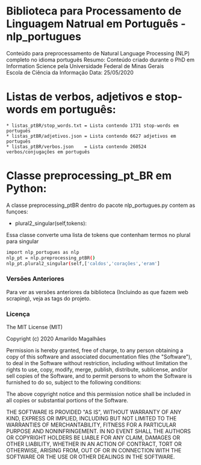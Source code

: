 <div id="top"></div>
<!--
*** Thanks for checking out the Best-README-Template. If you have a suggestion
*** that would make this better, please fork the repo and create a pull request
*** or simply open an issue with the tag "enhancement".
*** Don't forget to give the project a star!
*** Thanks again! Now go create something AMAZING! :D
-->

# Biblioteca para Processamento de Linguagem Natrual em Português - nlp_portugues 

Conteúdo para preprocessamento de Natural Language Processing (NLP) completo no idioma português
Resumo: Conteúdo criado durante o PhD em Information Science pela Universidade Federal de Minas Gerais  
Escola de Ciência da Informação
Data: 25/05/2020

# Listas de verbos, adjetivos e stop-words em português:

	* listas_ptBR/stop_words.txt = Lista contendo 1731 stop-words em português
	* listas_ptBR/adjetivos.json = Lista contendo 6627 adjetivos em português
	* listas_ptBR/verbos.json    = Lista contendo 260524 verbos/conjugações em português

# Classe preprocessing_pt_BR em Python:

A classe preprocessing_ptBR dentro do pacote nlp_portugues.py contem as funçoes: 

* plural2_singular(self,tokens):

Essa classe converte uma lista de tokens que contenham termos no plural para singular
```sh
import nlp_portugues as nlp
nlp_pt = nlp.preprocessing_ptBR() 
nlp_pt.plural2_singular(self,['caldos','corações','eram']
```

### Versões Anteriores
Para ver as versões anteriores da biblioteca (Incluindo as que fazem web scraping), veja as tags do projeto.

### Licença
The MIT License (MIT)

Copyright (c) 2020 Amarildo Magalhães 

Permission is hereby granted, free of charge, to any person obtaining a copy of this software and associated documentation files (the "Software"), to deal in the Software without restriction, including without limitation the rights to use, copy, modify, merge, publish, distribute, sublicense, and/or sell copies of the Software, and to permit persons to whom the Software is furnished to do so, subject to the following conditions:

The above copyright notice and this permission notice shall be included in all copies or substantial portions of the Software.

THE SOFTWARE IS PROVIDED "AS IS", WITHOUT WARRANTY OF ANY KIND, EXPRESS OR IMPLIED, INCLUDING BUT NOT LIMITED TO THE WARRANTIES OF MERCHANTABILITY, FITNESS FOR A PARTICULAR PURPOSE AND NONINFRINGEMENT. IN NO EVENT SHALL THE AUTHORS OR COPYRIGHT HOLDERS BE LIABLE FOR ANY CLAIM, DAMAGES OR OTHER LIABILITY, WHETHER IN AN ACTION OF CONTRACT, TORT OR OTHERWISE, ARISING FROM, OUT OF OR IN CONNECTION WITH THE SOFTWARE OR THE USE OR OTHER DEALINGS IN THE SOFTWARE.

